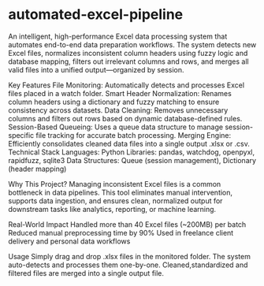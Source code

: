 # automated-excel-pipeline
An intelligent, high-performance Excel data processing system that automates end-to-end data preparation workflows. The system detects new Excel files, normalizes inconsistent column headers using fuzzy logic and database mapping, filters out irrelevant columns and rows, and merges all valid files into a unified output—organized by session.

Key Features
File Monitoring: Automatically detects and processes Excel files placed in a watch folder.
Smart Header Normalization: Renames column headers using a dictionary and fuzzy matching to ensure consistency across datasets.
Data Cleaning: Removes unnecessary columns and filters out rows based on dynamic database-defined rules.
Session-Based Queueing: Uses a queue data structure to manage session-specific file tracking for accurate batch processing.
Merging Engine: Efficiently consolidates cleaned data files into a single output .xlsx or .csv.
Technical Stack
Languages: Python
Libraries: pandas, watchdog, openpyxl, rapidfuzz, sqlite3
Data Structures: Queue (session management), Dictionary (header mapping)

Why This Project?
Managing inconsistent Excel files is a common bottleneck in data pipelines. This tool eliminates manual intervention, supports data ingestion, and ensures clean, normalized output for downstream tasks like analytics, reporting, or machine learning.

Real-World Impact
Handled more than 40 Excel files (~200MB) per batch
Reduced manual preprocessing time by 90%
Used in freelance client delivery and personal data workflows

Usage
Simply drag and drop .xlsx files in the monitored folder.
The system auto-detects and processes them one-by-one.
Cleaned,standardized and filtered files are merged into a single output file.
